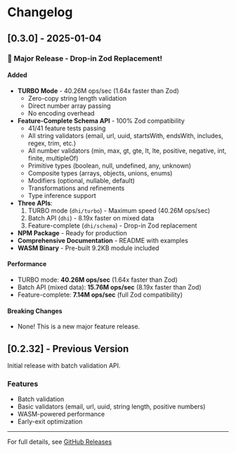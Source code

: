 # Changelog

## [0.3.0] - 2025-01-04

### 🎉 Major Release - Drop-in Zod Replacement!

#### Added
- **TURBO Mode** - 40.26M ops/sec (1.64x faster than Zod)
  - Zero-copy string length validation
  - Direct number array passing
  - No encoding overhead
- **Feature-Complete Schema API** - 100% Zod compatibility
  - 41/41 feature tests passing
  - All string validators (email, url, uuid, startsWith, endsWith, includes, regex, trim, etc.)
  - All number validators (min, max, gt, gte, lt, lte, positive, negative, int, finite, multipleOf)
  - Primitive types (boolean, null, undefined, any, unknown)
  - Composite types (arrays, objects, unions, enums)
  - Modifiers (optional, nullable, default)
  - Transformations and refinements
  - Type inference support
- **Three APIs**:
  1. TURBO mode (`dhi/turbo`) - Maximum speed (40.26M ops/sec)
  2. Batch API (`dhi`) - 8.19x faster on mixed data
  3. Feature-complete (`dhi/schema`) - Drop-in Zod replacement
- **NPM Package** - Ready for production
- **Comprehensive Documentation** - README with examples
- **WASM Binary** - Pre-built 9.2KB module included

#### Performance
- TURBO mode: **40.26M ops/sec** (1.64x faster than Zod)
- Batch API (mixed data): **15.76M ops/sec** (8.19x faster than Zod)
- Feature-complete: **7.14M ops/sec** (full Zod compatibility)

#### Breaking Changes
- None! This is a new major feature release.

## [0.2.32] - Previous Version

Initial release with batch validation API.

### Features
- Batch validation
- Basic validators (email, url, uuid, string length, positive numbers)
- WASM-powered performance
- Early-exit optimization

---

For full details, see [GitHub Releases](https://github.com/justrach/satya-zig/releases)
